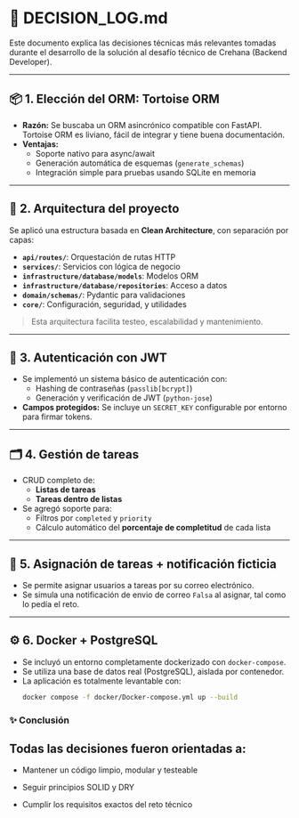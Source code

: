 # 📘 DECISION_LOG.md

Este documento explica las decisiones técnicas más relevantes tomadas durante el desarrollo de la solución al desafío técnico de Crehana (Backend Developer).

---

## 📦 1. Elección del ORM: Tortoise ORM

- **Razón:** Se buscaba un ORM asincrónico compatible con FastAPI. Tortoise ORM es liviano, fácil de integrar y tiene buena documentación.
- **Ventajas:**
  - Soporte nativo para async/await
  - Generación automática de esquemas (`generate_schemas`)
  - Integración simple para pruebas usando SQLite en memoria

---

## 🧱 2. Arquitectura del proyecto

Se aplicó una estructura basada en **Clean Architecture**, con separación por capas:

- **`api/routes/`**: Orquestación de rutas HTTP
- **`services/`**: Servicios con lógica de negocio 
- **`infrastructure/database/models`**: Modelos ORM
- **`infrastructure/database/repositories`**: Acceso a datos
- **`domain/schemas/`**: Pydantic para validaciones
- **`core/`**: Configuración, seguridad, y utilidades

> Esta arquitectura facilita testeo, escalabilidad y mantenimiento.

---

## 🔐 3. Autenticación con JWT

- Se implementó un sistema básico de autenticación con:
  - Hashing de contraseñas (`passlib[bcrypt]`)
  - Generación y verificación de JWT (`python-jose`)
- **Campos protegidos:** Se incluye un `SECRET_KEY` configurable por entorno para firmar tokens.

---

## 🗂️ 4. Gestión de tareas

- CRUD completo de:
  - **Listas de tareas**
  - **Tareas dentro de listas**
- Se agregó soporte para:
  - Filtros por `completed` y `priority`
  - Cálculo automático del **porcentaje de completitud** de cada lista

---

## 👤 5. Asignación de tareas + notificación ficticia

- Se permite asignar usuarios a tareas por su correo electrónico.
- Se simula una notificación de envio de correo `Falsa` al asignar, tal como lo pedía el reto.

---

## ⚙️ 6. Docker + PostgreSQL

- Se incluyó un entorno completamente dockerizado con `docker-compose`.
- Se utiliza una base de datos real (PostgreSQL), aislada por contenedor.
- La aplicación es totalmente levantable con:
  ```bash
  docker compose -f docker/Docker-compose.yml up --build


### ✨ Conclusión
## Todas las decisiones fueron orientadas a:

- Mantener un código limpio, modular y testeable

- Seguir principios SOLID y DRY

- Cumplir los requisitos exactos del reto técnico